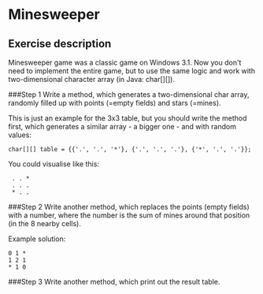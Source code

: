 # Minesweeper
## Exercise description
Minesweeper game was a classic game on Windows 3.1. Now you don't need to implement the entire game, but to use 
the same logic and work with two-dimensional character array (in Java: char[][]).

###Step 1
Write a method, which generates a two-dimensional char array, randomly filled up with points (=empty fields) and stars 
(=mines).

This is just an example for the 3x3 table, but you should write the method first, which generates a similar array - a bigger one - and with random values:

    char[][] table = {{'.', '.', '*'}, {'.', '.', '.'}, {'*', '.', '.'}};
You could visualise like this:
```
 . . *
 . . .
 * . .
```

###Step 2
Write another method, which replaces the points (empty fields) with a number, where the number is the sum of mines around that position (in the 8 nearby cells).

Example solution:
```
0 1 *
1 2 1
* 1 0
```
###Step 3
Write another method, which print out the result table.

